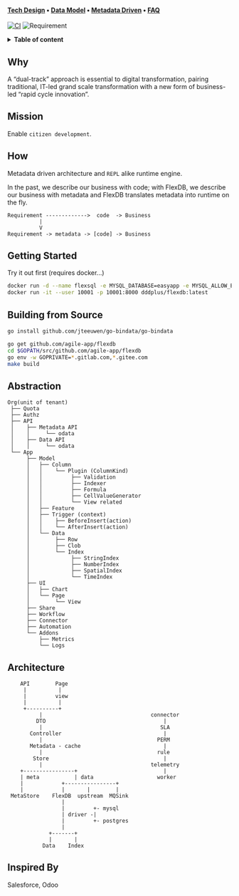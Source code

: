 #### **[Tech Design](doc/design.md)** • **[Data Model](doc/db.sql)** • **[Metadata Driven](doc/metadata.md)** • **[FAQ](doc/FAQ.md)**

[![CI](https://github.com/agile-app/flexdb/workflows/Go/badge.svg?branch=main)](https://github.com/agile-app/flexdb/actions?query=branch%3Amain+workflow%3AGo)
![Requirement](https://img.shields.io/badge/golang-1.15+-blue.svg)

<details>
<summary><b>Table of content</b></summary>

## Table of content
   * [Why](#why)
   * [Mission](#mission)
   * [How](#how)
   * [Getting Started](#getting-started)
   * [Building from Source](#building-from-source)
   * [Abstraction](#abstraction)
   * [Architecture](#architecture)

</details>

## Why

A “dual-track” approach is essential to digital transformation, pairing traditional, IT-led grand scale transformation with a new form of business-led “rapid cycle innovation”.

## Mission

Enable `citizen development`.

## How

Metadata driven architecture and `REPL` alike runtime engine.

In the past, we describe our business with code; with FlexDB, we describe our business with metadata and FlexDB translates metadata into runtime on the fly.

```
Requirement ------------->  code  -> Business
          |
          V
Requirement -> metadata -> [code] -> Business
```

## Getting Started

Try it out first (requires docker...)

``` bash
docker run -d --name flexsql -e MYSQL_DATABASE=easyapp -e MYSQL_ALLOW_EMPTY_PASSWORD=1 mysql:5.7
docker run -it --user 10001 -p 10001:8000 dddplus/flexdb:latest
```

## Building from Source

``` bash
go install github.com/jteeuwen/go-bindata/go-bindata

go get github.com/agile-app/flexdb
cd $GOPATH/src/github.com/agile-app/flexdb
go env -w GOPRIVATE=*.gitlab.com,*.gitee.com
make build
```

## Abstraction

```
Org(unit of tenant)
 ├── Quota 
 ├── Authz
 ├── API
 │    ├── Metadata API
 │    │     └── odata
 │    ├── Data API
 │    │     └── odata
 └── App
      ├── Model
      │   ├── Column
      │   │    └── Plugin (ColumnKind)
      │   │         ├── Validation
      │   │         ├── Indexer
      │   │         ├── Formula
      │   │         ├── CellValueGenerator
      │   │         └── View related
      │   ├── Feature
      │   ├── Trigger (context)
      │   │    ├── BeforeInsert(action)
      │   │    └── AfterInsert(action)
      │   └── Data
      │        ├── Row
      │        ├── Clob
      │        └── Index
      │             ├── StringIndex
      │             ├── NumberIndex
      │             ├── SpatialIndex
      │             └── TimeIndex
      ├── UI
      │   ├── Chart
      │   └── Page
      │        └── View
      ├── Share
      ├── Workflow
      ├── Connector
      ├── Automation
      └── Addons
          ├── Metrics
          └── Logs
```

## Architecture

```
    API        Page
     |          |
     |         view
     |          |
     +----------+                                
          |                                  connector
         DTO                                     |          
          |                                     SLA
       Controller                                |
          |                                    PERM
       Metadata - cache                          |
          |                                    rule
        Store                                    |
          |                                  telemetry
    +----------------+                           |
    | meta           | data                    worker
    |            +----------------+
    |            |       |        |
 MetaStore    FlexDB  upstream  MQSink
                 |
                 |         +- mysql
                 | driver -|
                 |         +- postgres
                 |
             +-------+
             |       |
           Data    Index

```

## Inspired By

Salesforce, Odoo

